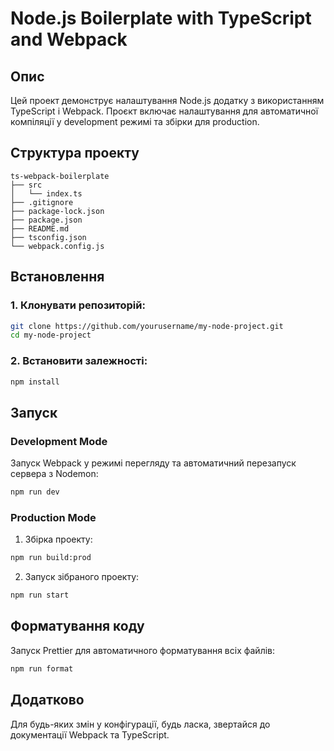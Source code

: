 # Node.js Boilerplate with TypeScript and Webpack

## Опис

Цей проект демонструє налаштування Node.js додатку з використанням TypeScript і Webpack.
Проєкт включає налаштування для автоматичної компіляції у development режимі та збірки для production.

## Структура проекту

```plaintext
ts-webpack-boilerplate
├── src
│   └── index.ts
├── .gitignore
├── package-lock.json
├── package.json
├── README.md
├── tsconfig.json
└── webpack.config.js
```

## Встановлення

### 1. Клонувати репозиторій:

```bash
git clone https://github.com/yourusername/my-node-project.git
cd my-node-project
```

### 2. Встановити залежності:

```bash
npm install
```

## Запуск

### Development Mode

Запуск Webpack у режимі перегляду та автоматичний перезапуск сервера з Nodemon:

```bash
npm run dev
```

### Production Mode

1. Збірка проекту:

```bash
npm run build:prod
```

2. Запуск зібраного проекту:

```bash
npm run start
```

## Форматування коду

Запуск Prettier для автоматичного форматування всіх файлів:

```bash
npm run format
```

## Додатково

Для будь-яких змін у конфігурації, будь ласка, звертайся до документації Webpack та TypeScript.
